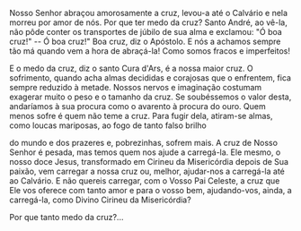 
Nosso Senhor abraçou amorosamente a cruz, levou-a até o Calvário e nela morreu por amor de nós. Por que ter medo da cruz? Santo André, ao vê-la, não pôde conter os transportes de júbilo de sua alma e exclamou: "Ó boa cruz!" -- Ó boa cruz!" Boa cruz, diz o Apóstolo. E nós a achamos sempre tão má quando vem a hora de abraçá-la! Como somos fracos e imperfeitos!

E o medo da cruz, diz o santo Cura d'Ars, é a nossa maior cruz. O sofrimento, quando acha almas decididas e corajosas que o enfrentem, fica sempre reduzido à metade. Nossos nervos e imaginação costumam exagerar muito o peso e o tamanho da cruz. Se soubéssemos o valor desta, andaríamos à sua procura como o avarento à procura do ouro. Quem menos sofre é quem não teme a cruz. Para fugir dela, atiram-se almas, como loucas mariposas, ao fogo de tanto falso brilho

do mundo e dos prazeres e, pobrezinhas, sofrem mais. A cruz de Nosso Senhor é pesada, mas temos quem nos ajude a carregá-la. Ele mesmo, o nosso doce Jesus, transformado em Cirineu da Misericórdia depois de Sua paixão, vem carregar a nossa cruz ou, melhor, ajudar-nos a carregá-la até ao Calvário. E não quereis carregar, com o Vosso Pai Celeste, a cruz que Ele vos oferece com tanto amor e para o vosso bem, ajudando-vos, ainda, a carregá-la, como Divino Cirineu da Misericórdia?

Por que tanto medo da cruz?\...

